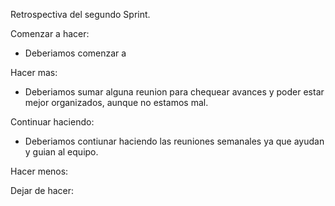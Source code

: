 Retrospectiva del segundo Sprint. 


Comenzar a hacer:
- Deberiamos comenzar a 


Hacer mas:
- Deberiamos sumar alguna reunion para chequear avances y poder estar mejor organizados, aunque no estamos mal.


Continuar haciendo:
- Deberiamos contiunar haciendo las reuniones semanales ya que ayudan y guian al equipo. 


Hacer menos:


Dejar de hacer:

